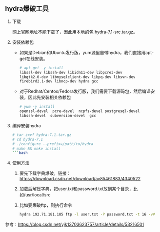 ## hydra爆破工具

1. 下载

    网上官网地址不能下载了，因此用本地的包 hydra-7.1-src.tar.gz。

2. 安装依赖包

    * 如果是Debian和Ubuntu发行版，yum源里自带hydra，我们直接用apt-get在线安装。

        ```bash
        # apt-get -y install
        libssl-dev libssh-dev libidn11-dev libpcre3-dev
        libgtk2.0-dev libmysqlclient-dev libpq-dev libsvn-dev
        firebird2.1-dev libncp-dev hydra gcc
        ```

    * 对于Redhat/Centos/Fedora发行版，我们需要下载源码包，然后编译安装，因此先安装相关依赖包

        ```bash
        # yum -y install
        openssl-devel  pcre-devel  ncpfs-devel postgresql-devel
        libssh-devel  subversion-devel  gcc
        ```

3. 编译安装hydra

    ```bash
    # tar zxvf hydra-7.1.tar.gz
    # cd hydra-7.1
    # ./configure --prefix=/path/to/hydra
    # make && make install
    ```bash

4. 使用方法

    1. 要先下载字典爆破，链接：https://download.csdn.net/download/av85461883/4340522

    2. 加载后解压字典，把user.txt和password.txt放到某个目录，比如/usr/local/src

    3. 比如要爆破ftp，则执行命令

        ```bash
        hydra 192.71.181.185 ftp -l user.txt -P password.txt -t 16 -vV
        ```


参考：https://blog.csdn.net/yjk13703623757/article/details/53216501 